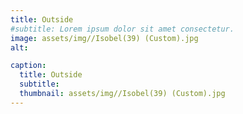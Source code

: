 ```yaml
---
title: Outside
#subtitle: Lorem ipsum dolor sit amet consectetur.
image: assets/img//Isobel(39) (Custom).jpg
alt: 

caption:
  title: Outside
  subtitle: 
  thumbnail: assets/img//Isobel(39) (Custom).jpg
---
```


